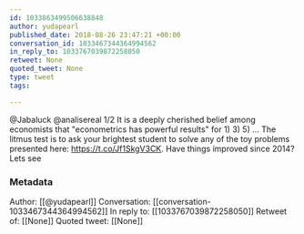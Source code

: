 ```yaml
---
id: 1033863499506638848
author: yudapearl
published_date: 2018-08-26 23:47:21 +00:00
conversation_id: 1033467344364994562
in_reply_to: 1033767039872258050
retweet: None
quoted_tweet: None
type: tweet
tags:

---
```


@Jabaluck @analisereal 1/2 
It is a deeply cherished belief among economists that "econometrics has 
powerful results" for 1) 3) 5) ... The litmus test is to ask your brightest student to solve any of the toy problems presented here: https://t.co/Jf1SkgV3CK. Have things improved since 2014?  Lets see

### Metadata

Author: [[@yudapearl]]
Conversation: [[conversation-1033467344364994562]]
In reply to: [[1033767039872258050]]
Retweet of: [[None]]
Quoted tweet: [[None]]
